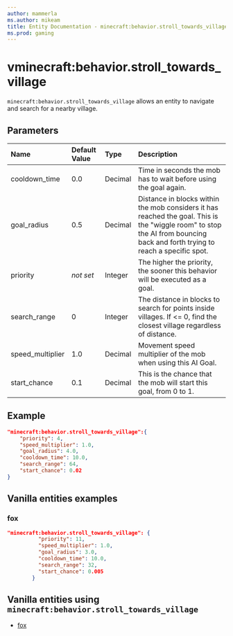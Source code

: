 ```yaml
---
author: mammerla
ms.author: mikeam
title: Entity Documentation - minecraft:behavior.stroll_towards_village
ms.prod: gaming
---
```


# vminecraft:behavior.stroll_towards_village

`minecraft:behavior.stroll_towards_village` allows an entity to navigate and search for a nearby village.

## Parameters

|Name |Default Value  |Type  |Description  |
|:----------|:----------|:----------|:----------|
|cooldown_time| 0.0| Decimal| Time in seconds the mob has to wait before using the goal again. |
|goal_radius| 0.5| Decimal| Distance in blocks within the mob considers it has reached the goal. This is the "wiggle room" to stop the AI from bouncing back and forth trying to reach a specific spot. |
|priority|*not set*|Integer|The higher the priority, the sooner this behavior will be executed as a goal.|
|search_range| 0| Integer| The distance in blocks to search for points inside villages. If <= 0, find the closest village regardless of distance. |
|speed_multiplier| 1.0| Decimal| Movement speed multiplier of the mob when using this AI Goal. |
|start_chance| 0.1| Decimal| This is the chance that the mob will start this goal, from 0 to 1. |

## Example

```json
"minecraft:behavior.stroll_towards_village":{
    "priority": 4,
    "speed_multiplier": 1.0,
    "goal_radius": 4.0,
    "cooldown_time": 10.0,
    "search_range": 64,
    "start_chance": 0.02
}
```

## Vanilla entities examples

### fox

```json
"minecraft:behavior.stroll_towards_village": {
          "priority": 11,
          "speed_multiplier": 1.0,
          "goal_radius": 3.0,
          "cooldown_time": 10.0,
          "search_range": 32,
          "start_chance": 0.005
        }
```

## Vanilla entities using `minecraft:behavior.stroll_towards_village`

- [fox](../../../../Source/VanillaBehaviorPack_Snippets/entities/fox.md)
